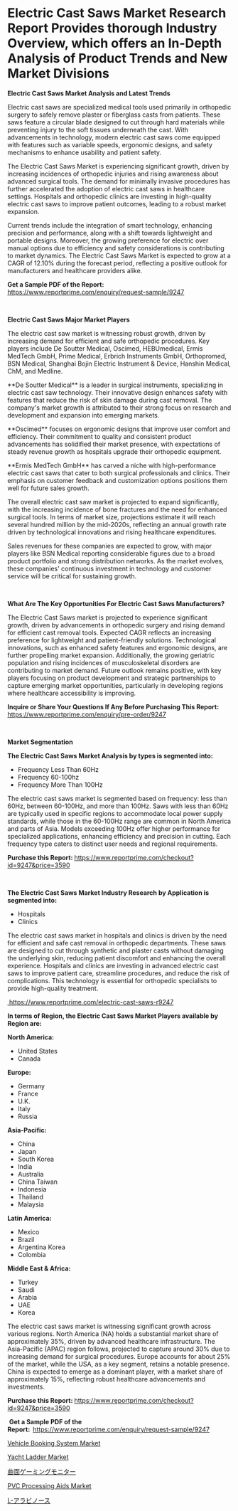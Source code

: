 <p><h1>Electric Cast Saws Market Research Report Provides thorough Industry Overview, which offers an In-Depth Analysis of Product Trends and New Market Divisions</h1></p><p><strong>Electric Cast Saws Market Analysis and Latest Trends</strong></p>
<p><p>Electric cast saws are specialized medical tools used primarily in orthopedic surgery to safely remove plaster or fiberglass casts from patients. These saws feature a circular blade designed to cut through hard materials while preventing injury to the soft tissues underneath the cast. With advancements in technology, modern electric cast saws come equipped with features such as variable speeds, ergonomic designs, and safety mechanisms to enhance usability and patient safety.</p><p>The Electric Cast Saws Market is experiencing significant growth, driven by increasing incidences of orthopedic injuries and rising awareness about advanced surgical tools. The demand for minimally invasive procedures has further accelerated the adoption of electric cast saws in healthcare settings. Hospitals and orthopedic clinics are investing in high-quality electric cast saws to improve patient outcomes, leading to a robust market expansion.</p><p>Current trends include the integration of smart technology, enhancing precision and performance, along with a shift towards lightweight and portable designs. Moreover, the growing preference for electric over manual options due to efficiency and safety considerations is contributing to market dynamics. The Electric Cast Saws Market is expected to grow at a CAGR of 12.10% during the forecast period, reflecting a positive outlook for manufacturers and healthcare providers alike.</p></p>
<p><strong>Get a Sample PDF of the Report:&nbsp;</strong> <a href="https://www.reportprime.com/enquiry/request-sample/9247">https://www.reportprime.com/enquiry/request-sample/9247</a></p>
<p>&nbsp;</p>
<p><strong>Electric Cast Saws Major Market Players</strong></p>
<p><p>The electric cast saw market is witnessing robust growth, driven by increasing demand for efficient and safe orthopedic procedures. Key players include De Soutter Medical, Oscimed, HEBUmedical, Ermis MedTech GmbH, Prime Medical, Erbrich Instruments GmbH, Orthopromed, BSN Medical, Shanghai Bojin Electric Instrument & Device, Hanshin Medical, ChM, and Medline.</p><p>**De Soutter Medical** is a leader in surgical instruments, specializing in electric cast saw technology. Their innovative design enhances safety with features that reduce the risk of skin damage during cast removal. The company's market growth is attributed to their strong focus on research and development and expansion into emerging markets.</p><p>**Oscimed** focuses on ergonomic designs that improve user comfort and efficiency. Their commitment to quality and consistent product advancements has solidified their market presence, with expectations of steady revenue growth as hospitals upgrade their orthopedic equipment.</p><p>**Ermis MedTech GmbH** has carved a niche with high-performance electric cast saws that cater to both surgical professionals and clinics. Their emphasis on customer feedback and customization options positions them well for future sales growth.</p><p>The overall electric cast saw market is projected to expand significantly, with the increasing incidence of bone fractures and the need for enhanced surgical tools. In terms of market size, projections estimate it will reach several hundred million by the mid-2020s, reflecting an annual growth rate driven by technological innovations and rising healthcare expenditures.</p><p>Sales revenues for these companies are expected to grow, with major players like BSN Medical reporting considerable figures due to a broad product portfolio and strong distribution networks. As the market evolves, these companies' continuous investment in technology and customer service will be critical for sustaining growth.</p></p>
<p>&nbsp;</p>
<p><strong>What Are The Key Opportunities For Electric Cast Saws Manufacturers?</strong></p>
<p><p>The Electric Cast Saws market is projected to experience significant growth, driven by advancements in orthopedic surgery and rising demand for efficient cast removal tools. Expected CAGR reflects an increasing preference for lightweight and patient-friendly solutions. Technological innovations, such as enhanced safety features and ergonomic designs, are further propelling market expansion. Additionally, the growing geriatric population and rising incidences of musculoskeletal disorders are contributing to market demand. Future outlook remains positive, with key players focusing on product development and strategic partnerships to capture emerging market opportunities, particularly in developing regions where healthcare accessibility is improving.</p></p>
<p><strong>Inquire or Share Your Questions If Any Before Purchasing This Report:</strong> <a href="https://www.reportprime.com/enquiry/pre-order/9247">https://www.reportprime.com/enquiry/pre-order/9247</a></p>
<p>&nbsp;</p>
<p><strong>Market Segmentation</strong></p>
<p><strong>The Electric Cast Saws Market Analysis by types is segmented into:</strong></p>
<p><ul><li>Frequency Less Than 60Hz</li><li>Frequency 60-100hz</li><li>Frequency More Than 100Hz</li></ul></p>
<p><p>The electric cast saws market is segmented based on frequency: less than 60Hz, between 60-100Hz, and more than 100Hz. Saws with less than 60Hz are typically used in specific regions to accommodate local power supply standards, while those in the 60-100Hz range are common in North America and parts of Asia. Models exceeding 100Hz offer higher performance for specialized applications, enhancing efficiency and precision in cutting. Each frequency type caters to distinct user needs and regional requirements.</p></p>
<p><strong>Purchase this Report:&nbsp;</strong><a href="https://www.reportprime.com/checkout?id=9247&price=3590">https://www.reportprime.com/checkout?id=9247&price=3590</a></p>
<p>&nbsp;</p>
<p><strong>The Electric Cast Saws Market Industry Research by Application is segmented into:</strong></p>
<p><ul><li>Hospitals</li><li>Clinics</li></ul></p>
<p><p>The electric cast saws market in hospitals and clinics is driven by the need for efficient and safe cast removal in orthopedic departments. These saws are designed to cut through synthetic and plaster casts without damaging the underlying skin, reducing patient discomfort and enhancing the overall experience. Hospitals and clinics are investing in advanced electric cast saws to improve patient care, streamline procedures, and reduce the risk of complications. This technology is essential for orthopedic specialists to provide high-quality treatment.</p></p>
<p><a href="https://www.reportprime.com/electric-cast-saws-r9247">&nbsp;https://www.reportprime.com/electric-cast-saws-r9247</a></p>
<p><strong>In terms of Region, the Electric Cast Saws Market Players available by Region are:</strong></p>
<p>
    <p> <strong> North America: </strong>
        <ul>
            <li>United States</li>
            <li>Canada</li>
        </ul>
        </p> 
    <p> <strong> Europe: </strong>
        <ul>
            <li>Germany</li>
            <li>France</li>
            <li>U.K.</li>
            <li>Italy</li>
            <li>Russia</li>
        </ul>
        </p> 
    <p> <strong> Asia-Pacific: </strong>
        <ul>
            <li>China</li>
            <li>Japan</li>
            <li>South Korea</li>
            <li>India</li>
            <li>Australia</li>
            <li>China Taiwan</li>
            <li>Indonesia</li>
            <li>Thailand</li>
            <li>Malaysia</li>
        </ul>
        </p> 
    <p> <strong> Latin America: </strong>
        <ul>
            <li>Mexico</li>
            <li>Brazil</li>
            <li>Argentina Korea</li>
            <li>Colombia</li>
        </ul>
        </p> 
    <p> <strong> Middle East & Africa: </strong>
        <ul>
            <li>Turkey</li>
            <li>Saudi</li>
            <li>Arabia</li>
            <li>UAE</li>
            <li>Korea</li>
        </ul>
    </p>
    </p>
<p><p>The electric cast saws market is witnessing significant growth across various regions. North America (NA) holds a substantial market share of approximately 35%, driven by advanced healthcare infrastructure. The Asia-Pacific (APAC) region follows, projected to capture around 30% due to increasing demand for surgical procedures. Europe accounts for about 25% of the market, while the USA, as a key segment, retains a notable presence. China is expected to emerge as a dominant player, with a market share of approximately 15%, reflecting robust healthcare advancements and investments.</p></p>
<p><strong>Purchase this Report: </strong><a href="https://www.reportprime.com/checkout?id=9247&price=3590">https://www.reportprime.com/checkout?id=9247&price=3590</a></p>
<p>&nbsp;<strong>Get a Sample PDF of the Report:&nbsp;&nbsp;</strong><a href="https://www.reportprime.com/enquiry/request-sample/9247">https://www.reportprime.com/enquiry/request-sample/9247</a></p>
<p><strong></strong></p>
<p><p><a href="https://www.linkedin.com/pulse/vehicle-booking-system-market-size-share-trends-analysis-gejzf?trackingId=lBvVCR%2F%2BQK2252FB9lywXw%3D%3D">Vehicle Booking System Market</a></p><p><a href="https://medium.com/@rosslarkin2012/the-yacht-ladder-market-prioritizes-cost-control-and-efficiency-enhancement-5a42e7967f3c">Yacht Ladder Market</a></p><p><a href="https://github.com/lababdou/Market-Research-Report-List-6/blob/main/15632569636.md">曲面ゲーミングモニター</a></p><p><a href="https://issuu.com/reportprime-2/docs/pvc-processing-aids-market-size-203_d5e294c47721ce">PVC Processing Aids Market</a></p><p><a href="https://medium.com/@qarpaiop35/l-%E3%82%A2%E3%83%A9%E3%83%93%E3%83%8E%E3%83%BC%E3%82%B9%E5%B8%82%E5%A0%B4%E3%81%AE%E3%83%88%E3%83%AC%E3%83%B3%E3%83%89%E3%81%A8%E5%B8%82%E5%A0%B4%E6%88%90%E9%95%B7%E3%81%AE%E8%A6%8B%E9%80%9A%E3%81%97-2024%E5%B9%B4-2031%E5%B9%B4-8e8593cb6284">L-アラビノース</a></p></p>